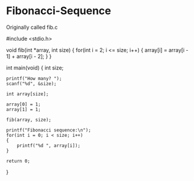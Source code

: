 # Fibonacci-Sequence
Originally called fib.c


#include <stdio.h>

void fib(int *array, int size)
{
    for(int i = 2; i <= size; i++)
    {
        array[i] = array[i - 1] + array[i - 2];
    }
}

int main(void)
{
    int size;

    printf("How many? ");
    scanf("%d", &size);

    int array[size];
    
    array[0] = 1;
    array[1] = 1;

    fib(array, size);

    printf("Fibonacci sequence:\n");
    for(int i = 0; i < size; i++)
    {
        printf("%d ", array[i]);
    }

    return 0;
}
